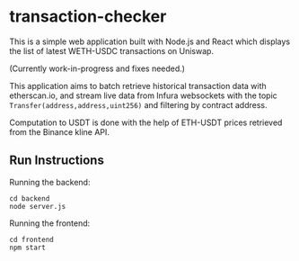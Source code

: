 # transaction-checker

This is a simple web application built with Node.js and React which displays the list of latest WETH-USDC transactions on Uniswap.

(Currently work-in-progress and fixes needed.)

This application aims to batch retrieve historical transaction data with etherscan.io, and stream live data from Infura websockets with the topic `Transfer(address,address,uint256)` and filtering by contract address.

Computation to USDT is done with the help of ETH-USDT prices retrieved from the Binance kline API.

## Run Instructions

Running the backend:
```
cd backend
node server.js
```


Running the frontend:
```
cd frontend
npm start
```
